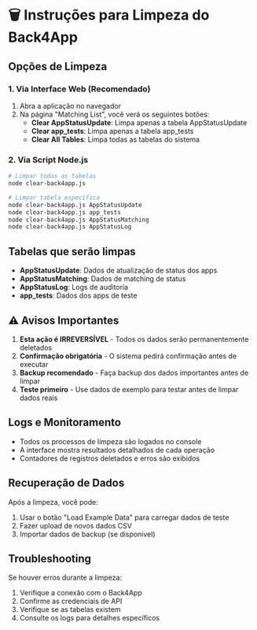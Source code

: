 # 🗑️ Instruções para Limpeza do Back4App

## Opções de Limpeza

### 1. Via Interface Web (Recomendado)
1. Abra a aplicação no navegador
2. Na página "Matching List", você verá os seguintes botões:
   - **Clear AppStatusUpdate**: Limpa apenas a tabela AppStatusUpdate
   - **Clear app_tests**: Limpa apenas a tabela app_tests
   - **Clear All Tables**: Limpa todas as tabelas do sistema

### 2. Via Script Node.js
```bash
# Limpar todas as tabelas
node clear-back4app.js

# Limpar tabela específica
node clear-back4app.js AppStatusUpdate
node clear-back4app.js app_tests
node clear-back4app.js AppStatusMatching
node clear-back4app.js AppStatusLog
```

## Tabelas que serão limpas

- **AppStatusUpdate**: Dados de atualização de status dos apps
- **AppStatusMatching**: Dados de matching de status
- **AppStatusLog**: Logs de auditoria
- **app_tests**: Dados dos apps de teste

## ⚠️ Avisos Importantes

1. **Esta ação é IRREVERSÍVEL** - Todos os dados serão permanentemente deletados
2. **Confirmação obrigatória** - O sistema pedirá confirmação antes de executar
3. **Backup recomendado** - Faça backup dos dados importantes antes de limpar
4. **Teste primeiro** - Use dados de exemplo para testar antes de limpar dados reais

## Logs e Monitoramento

- Todos os processos de limpeza são logados no console
- A interface mostra resultados detalhados de cada operação
- Contadores de registros deletados e erros são exibidos

## Recuperação de Dados

Após a limpeza, você pode:
1. Usar o botão "Load Example Data" para carregar dados de teste
2. Fazer upload de novos dados CSV
3. Importar dados de backup (se disponível)

## Troubleshooting

Se houver erros durante a limpeza:
1. Verifique a conexão com o Back4App
2. Confirme as credenciais de API
3. Verifique se as tabelas existem
4. Consulte os logs para detalhes específicos
